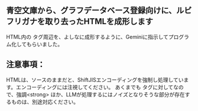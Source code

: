 ## 青空文庫から、グラフデータベース登録向けに、ルビフリガナを取り去ったHTMLを成形します
HTML内の <ruby></ruby>タグ周辺を、よしなに成形するように、Geminiに指示してプログラム化してもらいました。

## 注意事項：
HTMLは、ソースのままだと、ShiftJISエンコーディングを強制し処理しています。エンコーディングには注視してください。
あくまでも <ruby>タグに対してなので、強調\<strong> ほか、LLMが処理するにはノイズとなりそうな部分が存在するものは、別途対応ください。
